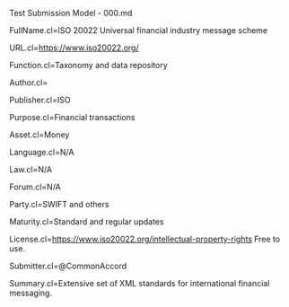 Test Submission Model - 000.md

FullName.cl=ISO 20022 Universal financial industry message scheme

URL.cl=https://www.iso20022.org/

Function.cl=Taxonomy and data repository

Author.cl=

Publisher.cl=ISO

Purpose.cl=Financial transactions

Asset.cl=Money

Language.cl=N/A

Law.cl=N/A

Forum.cl=N/A

Party.cl=SWIFT and others

Maturity.cl=Standard and regular updates

License.cl=https://www.iso20022.org/intellectual-property-rights  Free to use.

Submitter.cl=@CommonAccord

Summary.cl=Extensive set of XML standards for international financial messaging. 
